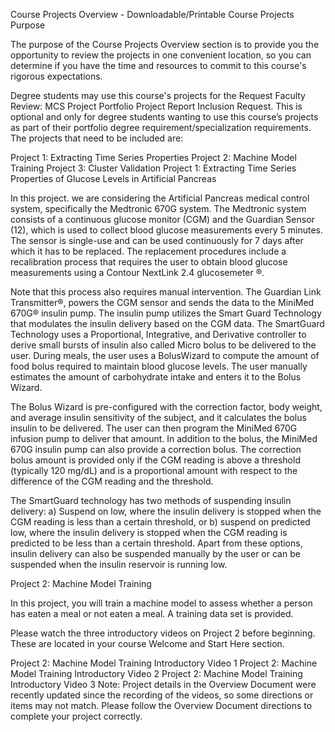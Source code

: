 Course Projects Overview - Downloadable/Printable
Course Projects Purpose

The purpose of the Course Projects Overview section is to provide you the opportunity to review the projects in one convenient location, so you can determine if you have the time and resources to commit to this course's rigorous expectations. 

Degree students may use this course's projects for the Request Faculty Review: MCS Project Portfolio Project Report Inclusion Request. This is optional and only for degree students wanting to use this course’s projects as part of their portfolio degree requirement/specialization requirements. The projects that need to be included are: 

Project 1: Extracting Time Series Properties
Project 2: Machine Model Training
Project 3: Cluster Validation
Project 1: Extracting Time Series Properties of Glucose Levels in Artificial Pancreas

In this project. we are considering the Artificial Pancreas medical control system, specifically the Medtronic 670G system. The Medtronic system consists of a continuous glucose monitor (CGM) and the Guardian Sensor (12), which is used to collect blood glucose measurements every 5 minutes. The sensor is single-use and can be used continuously for 7 days after which it has to be replaced. The replacement procedures include a recalibration process that requires the user to obtain blood glucose measurements using a Contour NextLink 2.4 glucosemeter ®. 

Note that this process also requires manual intervention. The Guardian Link Transmitter®, powers the CGM sensor and sends the data to the MiniMed 670G® insulin pump. The insulin pump utilizes the Smart Guard Technology that modulates the insulin delivery based on the CGM data. The SmartGuard Technology uses a Proportional, Integrative, and Derivative controller to derive small bursts of insulin also called Micro bolus to be delivered to the user. During meals, the user uses a BolusWizard to compute the amount of food bolus required to maintain blood glucose levels. The user manually estimates the amount of carbohydrate intake and enters it to the Bolus Wizard. 

The Bolus Wizard is pre-configured with the correction factor, body weight, and average insulin sensitivity of the subject, and it calculates the bolus insulin to be delivered. The user can then program the MiniMed 670G infusion pump to deliver that amount. In addition to the bolus, the MiniMed 670G insulin pump can also provide a correction bolus. The correction bolus amount is provided only if the CGM reading is above a threshold (typically 120 mg/dL) and is a proportional amount with respect to the difference of the CGM reading and the threshold. 

The SmartGuard technology has two methods of suspending insulin delivery: a) Suspend on low, where the insulin delivery is stopped when the CGM reading is less than a certain threshold, or b) suspend on predicted low, where the insulin delivery is stopped when the CGM reading is predicted to be less than a certain threshold. Apart from these options, insulin delivery can also be suspended manually by the user or can be suspended when the insulin reservoir is running low.

Project 2: Machine Model Training

In this project, you will train a machine model to assess whether a person has eaten a meal or not eaten a meal.  A training data set is provided. 

Please watch the three introductory videos on Project 2 before beginning. These are located in your course Welcome and Start Here section. 

Project 2: Machine Model Training Introductory Video 1
Project 2: Machine Model Training Introductory Video 2
Project 2: Machine Model Training Introductory Video 3
Note: Project details in the Overview Document were recently updated since the recording of the videos, so some directions or items may not match. Please follow the Overview Document directions to complete your project correctly. 
